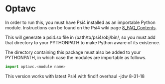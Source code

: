 # Optavc

In order to run this, you must have Psi4 installed as an importable Python
module.  Instructions can be found on the Psi4 wiki page
[8_FAQ_Contents](https://github.com/psi4/psi4/wiki/8_FAQ_Contents).

This will generate a psi4.so file in /path/to/psi4/obj/bin/, so you must add
that directory to your PYTHONPATH to make Python aware of its existence.

The directory containing this package must also be added to your PYTHONPATH, in
which case the modules are importable as follows.

```python
import optavc.<module name>
```

This version works with latest Psi4 with findif overhaul -jdw 8-31-18
